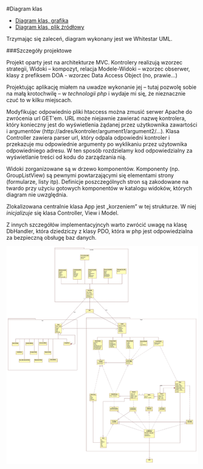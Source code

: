 #Diagram klas

- [Diagram klas, grafika](https://raw.githubusercontent.com/rszczers/Indeks/master/CD/cd.jpg)
- [Diagram klas, plik źródłowy](https://github.com/rszczers/Indeks/raw/master/CD/cd.uml)

Trzymając się zaleceń, diagram wykonany jest we Whitestar UML. 


###Szczegóły projektowe

Projekt oparty jest na architekturze MVC. Kontrolery realizują wzorzec
strategii, Widoki – kompozyt, relacja Modele-Widoki – wzorzec obserwer, klasy z prefiksem DOA - wzorzec Data Access Object (no, prawie…)


Projektując aplikację miałem na uwadze wykonanie jej – tutaj pozwolę sobie na małą krotochwilę – w _technologii php_ i wydaje mi się, że nieznacznie czuć to w kilku miejscach.


Modyfikując odpowiednio pliki htaccess można zmusić serwer Apache do zwrócenia 
url GET'em. URL może niejawnie zawierać nazwę kontrolera, który konieczny jest do
wyświetlenia żądanej przez użytkownika zawartości i argumentów (http://adres/kontroler/argument1/argument2/…).
Klasa Controller zawiera parser url, który odpala odpowiedni kontroler i
przekazuje mu odpowiednie argumenty po wyklikaniu przez użytownika odpowiedniego adresu.
W ten sposób rozdzielamy kod odpowiedzialny za wyświetlanie treści od kodu do
zarządzania nią.

Widoki zorganizowane są w drzewo komponentów. Komponenty (np. GroupListView) są
pewnymi powtarzającymi się elementami strony (formularze, listy itp). Definicje
poszczególnych stron są zakodowane na twardo przy użyciu gotowych komponentów w katalogu
widoków, których diagram nie uwzględnia.


Zlokalizowana centralnie klasa App jest „korzeniem” w tej strukturze. W niej
_inicjalizuje_ się klasa Controller, View i Model.


Z innych szczegółów implementacyjncyh warto zwrócić uwagę na klasę DbHandler,
która dziedziczy z klasy PDO, która w php jest odpowiedzialna za bezpieczną 
obsługę baz danych. 


![DFD](./cd.jpg)
